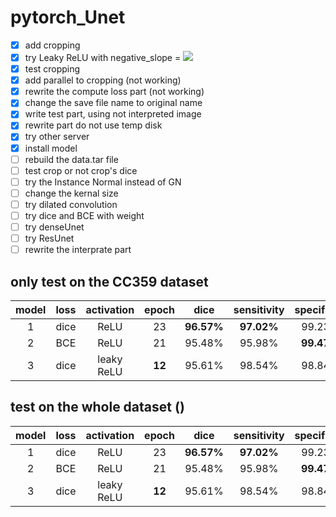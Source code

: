 # pytorch_Unet
- [X] add cropping
- [X] try Leaky ReLU with negative_slope = <img src="https://render.githubusercontent.com/render/math?math=1e^{-2}">
- [X] test cropping
- [X] add parallel to cropping (not working)
- [X] rewrite the compute loss part (not working)
- [x] change the save file name to original name
- [X] write test part, using not interpreted image
- [X] rewrite part do not use temp disk
- [X] try other server
- [X] install model
- [ ] rebuild the data.tar file
- [ ] test crop or not crop's dice
- [ ] try the Instance Normal instead of GN
- [ ] change the kernal size
- [ ] try dilated convolution
- [ ] try dice and BCE with weight
- [ ] try denseUnet
- [ ] try ResUnet
- [ ] rewrite the interprate part

## only test on the CC359 dataset

| model|loss|activation|epoch| dice | sensitivity | specificity |
|:-----:|:----:|:-----:|:----:|:-----:|:----:|:-----:|
| 1| dice |ReLU |23|**96.57%**|**97.02%**|99.23%|
| 2| BCE |ReLU|21|95.48%|95.98%|**99.47%**|
| 3| dice|leaky ReLU|**12**|95.61%|98.54%|98.84%|

## test on the whole dataset ()

| model|loss|activation|epoch| dice | sensitivity | specificity |
|:-----:|:----:|:-----:|:----:|:-----:|:----:|:-----:|
| 1| dice |ReLU |23|**96.57%**|**97.02%**|99.23%|
| 2| BCE |ReLU|21|95.48%|95.98%|**99.47%**|
| 3| dice|leaky ReLU|**12**|95.61%|98.54%|98.84%|
